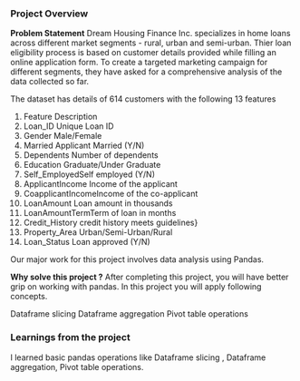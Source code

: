 ### Project Overview

 **Problem Statement**
Dream Housing Finance Inc. specializes in home loans across different market segments - rural, urban and semi-urban. Thier loan eligibility process is based on customer details provided while filling an online application form. To create a targeted marketing campaign for different segments, they have asked for a comprehensive analysis of the data collected so far.

The dataset has details of 614 customers with the following 13 features

1. Feature	Description
2. Loan_ID	Unique Loan ID
3. Gender	Male/Female
4.  Married	Applicant Married (Y/N)
5.  Dependents	Number of dependents
6.  Education Graduate/Under Graduate
7.  Self_EmployedSelf employed (Y/N)
8. ApplicantIncome	Income of the applicant
9.  CoapplicantIncomeIncome of the co-applicant
10. LoanAmount	Loan amount in thousands
11. LoanAmountTermTerm of loan in months
12. Credit_History credit history meets guidelines}
13. Property_Area Urban/Semi-Urban/Rural
14.  Loan_Status	Loan approved (Y/N)

Our major work for this project involves data analysis using Pandas.

**Why solve this project ?**
After completing this project, you will have better grip on working with pandas. In this project you will apply following concepts.

Dataframe slicing
Dataframe aggregation
Pivot table operations


### Learnings from the project

 I learned basic pandas operations like Dataframe slicing , Dataframe aggregation, Pivot table operations.


